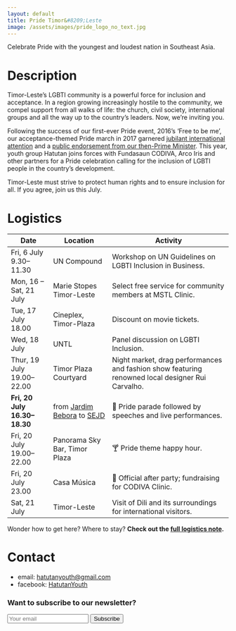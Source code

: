 ```yaml
---
layout: default
title: Pride Timor&#8209;Leste
image: /assets/images/pride_logo_no_text.jpg
---
```


<p class="tc black-90 f3 fw4">
  Celebrate Pride with the youngest and loudest nation in Southeast Asia.
</p>

# Description

Timor-Leste’s LGBTI community is a powerful force for inclusion and acceptance. In a region growing increasingly hostile to the community, we compel support from all walks of life: the church, civil society, international groups and all the way up to the country’s leaders. Now, we’re inviting you.

Following the success of our first-ever Pride event, 2016’s ‘Free to be me’, our acceptance-themed Pride march in 2017 garnered [jubilant international attention](https://www.reuters.com/article/us-timor-rights-lgbt-idUSKBN1A5005) and a [public endorsement from our then-Prime Minister](http://timor-leste.gov.tl/?p=18362&lang=en&n=1). This year, youth group Hatutan joins forces with Fundasaun CODIVA, Arco Iris and other partners for a Pride celebration calling for the inclusion of LGBTI people in the country’s development.

<p class="tc black-90 f3 fw4">
Timor-Leste must strive to protect human rights and to ensure inclusion for all. If you agree, join us this July.
</p>

# Logistics

| Date                               | Location                      | Activity                                                     |
| ---------------------------------- | ----------------------------- | ------------------------------------------------------------ |
| Fri, 6 July<br>9.30–11.30    | UN Compound                   | Workshop on UN Guidelines on LGBTI Inclusion in Business.    |
| Mon, 16 – Sat, 21 July     | Marie Stopes Timor-Leste      | Select free service for community members at MSTL Clinic.    |
| Tue, 17 July<br>18.00          | Cineplex, Timor-Plaza         | Discount on movie tickets.                                   |
| Wed, 18 July                   | UNTL                          | Panel discussion on LGBTI Inclusion.                         |
| Thur, 19 July<br>19.00–22.00 | Timor Plaza Courtyard         | Night market, drag performances and fashion show featuring renowned local designer Rui Carvalho. |
| **Fri, 20 July<br>16.30–18.30** | from [Jardim Bebora](https://goo.gl/maps/eHfzuy2SBYK2) to [SEJD](https://goo.gl/maps/z9WXGLcm7Rq) | 🌈 Pride parade followed by speeches and live  performances. |
| Fri, 20 July<br>19.00–22.00  | Panorama Sky Bar, Timor Plaza | 🍸 Pride theme happy hour.                                      |
| Fri, 20 July<br>23.00          | Casa Música                   | 🎉 Official after party; fundraising for CODIVA Clinic.         |
| Sat, 21 July                   | Timor-Leste                   | Visit of Dili and its surroundings for international visitors.   |

Wonder how to get here? Where to stay? **Check out the <a href="https://docs.google.com/document/d/1znBZEzgYE2LhLwEoDoEkBuOFbDEd0PPAxa-RlaIzPJU/edit?usp=sharing" target="_blank" rel="noopener">full logistics note</a>.**

# Contact

- email: [hatutanyouth@gmail.com](mailto:hatutanyouth@gmail.com)
- facebook: <a href="https://www.facebook.com/HatutanYouth/" target="_blank" rel="noopener">HatutanYouth</a>

### Want to subscribe to our newsletter?
<form method="POST" class="newsletter-subscribe" action="https://formspree.io/hatutanyouth@gmail.com">
  <input class="w-60" type="email" name="email" placeholder="Your email">
  <button class="dim" type="submit">Subscribe</button>
</form>
